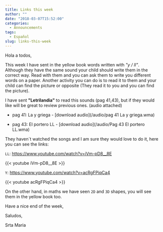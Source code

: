 ```yaml
---
title: Links this week
author: ""
date: "2018-03-07T15:52:00"
categories:
  - Announcements
tags:
  - Español
slug: links-this-week
---
```


Hola a todos,

This week I have sent in the yellow book words written with *"y / ll"*. Although they have the same sound your child should write them in the correct way. Read with them and you can ask them to write you different words on a paper.
Another activity you can do is to read it to them and your child can find the picture or opposite (They read it to you and you can find the picture).

I have sent **"Letrilandia"** to read this sounds (pag 41,43), but if they would like will be great to review previous ones. (audio attached)

* pag 41: La y griega - [download audio](/audio/pag 41 La y griega.wma)

* pag 43: El portero LL - [download audio](/audio/Pag 43 El portero LL.wma)

They haven´t watched the songs and I am sure they would love to do it, here you can see the links:

`LL`: https://www.youtube.com/watch?v=iVm-pD8__8E

{{< youtube iVm-pD8__8E >}}
<br/>

`Y`: https://www.youtube.com/watch?v=acRgFPiqCa4

{{< youtube acRgFPiqCa4 >}}
<br/>

On the other hand, in maths we have seen `2D` and `3D` shapes, you will see them in the yellow book too.

Have a nice end of the week,

Saludos,

Srta Maria